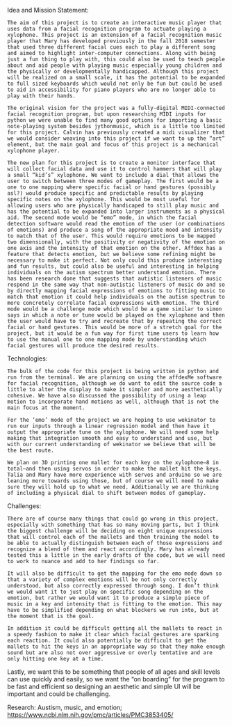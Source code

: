 










Idea and Mission Statement: 

	The aim of this project is to create an interactive music player that uses data from a facial recognition program to actuate playing a xylophone. This project is an extension of a facial recognition music player that Mary has developed previously in the fall 2018 semester that used three different facial cues each to play a different song and aimed to highlight inter-computer connections. Along with being just a fun thing to play with, this could also be used to teach people about and aid people with playing music especially young children and the physically or developmentally handicapped. Although this project will be realized on a small scale, it has the potential to be expanded to full sized keyboards which would not only be fun but could be used to aid in accessibility for piano players who are no longer able to play with their hands.

	The original vision for the project was a fully-digital MIDI-connected facial recognition program, but upon researching MIDI inputs for python we were unable to find many good options for importing a basic note-playing system besides jythonmusic, which is a little too limited for this project. Calvin has previously created a midi visualizer that we would consider weaving into this project if we want to up the “art” element, but the main goal and focus of this project is a mechanical xylophone player. 

	The new plan for this project is to create a monitor interface that will collect facial data and use it to control hammers that will play a small “kid’s” xylophone. We want to include a dial that allows the user to switch between three modes of gameplay. The first would be a one to one mapping where specific facial or hand gestures (possibly asl?) would produce specific and predictable results by playing specific notes on the xylophone. This would be most useful for allowing users who are physically handicaped to still play music and has the potential to be expanded into larger instruments as a physical aid. The second mode would be “emo” mode, in which the facial detection software would read the emotion of the user (or combinations of emotions) and produce a song of the appropriate mood and intensity to match that of the user. This would require emotions to be mapped two dimensionally, with the positivity or negativity of the emotion on one axis and the intensity of that emotion on the other. Affdex has a feature that detects emotion, but we believe some refining might be necessary to make it perfect. Not only could this produce interesting and fun results, but could also be useful and interesting in helping individuals on the autism spectrum better understand emotion. There has been research done that suggests that autistic listeners of music respond in the same way that non-autistic listeners of music do and so by directly mapping facial expressions of emotions to fitting music to match that emotion it could help individuals on the autism spectrum to more concretely correlate facial expressions with emotion. The third mode would be a challenge mode which would be a game similar to simon says in which a note or tune would be played on the xylophone and then the user would have to try and recreate that by repeating the correct facial or hand gestures. This would be more of a stretch goal for the project, but it would be a fun way for first time users to learn how to use the manual one to one mapping mode by understanding which facial gestures will produce the desired results. 
	


Technologies: 

	The bulk of the code for this project is being written in python and run from the terminal. We are planning on using the affdexMe software for facial recognition, although we do want to edit the source code a little to alter the display to make it simpler and more aesthetically cohesive. We have also discussed the possibility of using a leap motion to incorporate hand motions as well, although that is not the main focus at the moment. 
	
	For the ‘emo’ mode of the project we are hoping to use wekinator to run our inputs through a linear regression model and then have it output the appropriate tune on the xylophone. We will need some help making that integration smooth and easy to understand and use, but with our current understanding of wekinator we believe that will be the best route. 

	We plan on 3D printing one mallet for each key on the xylophone—8 in total—and then using servos in order to make the mallet hit the keys. Talia and Mary have more experience with servos and arduino so we are leaning more towards using those, but of course we will need to make sure they will hold up to what we need. Additionally we are thinking of including a physical dial to shift between modes of gameplay. 


Challenges: 

	There are of course many things that could go wrong in this project, especially with something that has so many moving parts, but I think the biggest challenge will be deciding on eight unique expressions that will control each of the mallets and then training the model to be able to actually distinguish between each of those expressions and recognize a blend of them and react accordingly. Mary has already tested this a little in the early drafts of the code, but we will need to work to nuance and add to her findings so far. 

	It will also be difficult to get the mapping for the emo mode down so that a variety of complex emotions will be not only correctly understood, but also correctly expressed through song. I don’t think we would want it to just play on specific song depending on the emotion, but rather we would want it to produce a simple piece of music in a key and intensity that is fitting to the emotion. This may have to be simplified depending on what blockers we run into, but at the moment that is the goal. 

	In addition it could be difficult getting all the mallets to react in a speedy fashion to make it clear which facial gestures are sparking each reaction. It could also potentially be difficult to get the mallets to hit the keys in an appropriate way so that they make enough sound but are also not over aggressive or overly tentative and are only hitting one key at a time.

Lastly, we want this to be something that people of all ages and skill levels can use quickly and easily, so we want the “on boarding” for the program to be fast and efficient so designing an aesthetic and simple UI will be important and could be challenging. 

Research: 
	Austism, music, and emotion; https://www.ncbi.nlm.nih.gov/pmc/articles/PMC3853405/


